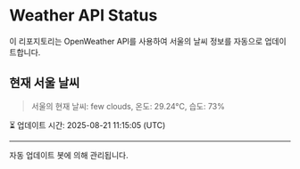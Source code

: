 
# Weather API Status

이 리포지토리는 OpenWeather API를 사용하여 서울의 날씨 정보를 자동으로 업데이트합니다.

## 현재 서울 날씨
> 서울의 현재 날씨: few clouds, 온도: 29.24°C, 습도: 73%

⏳ 업데이트 시간: 2025-08-21 11:15:05 (UTC)

---
자동 업데이트 봇에 의해 관리됩니다.

